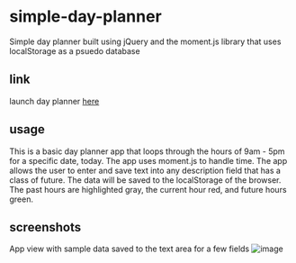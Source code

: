 # simple-day-planner
Simple day planner built using jQuery and the moment.js library that uses localStorage as a psuedo database

## link
launch day planner [here](https://lbmoody.github.io/simple-day-planner/)

## usage
This is a basic day planner app that loops through the hours of 9am - 5pm for a specific date, today. The app uses moment.js to handle time. The app allows the user to enter and save text into any description field that has a class of future. The data will be saved to the localStorage of the browser. The past hours are highlighted gray, the current hour red, and future hours green.

## screenshots
App view with sample data saved to the text area for a few fields
![image](https://user-images.githubusercontent.com/24512590/71369051-ce85f980-2566-11ea-8757-584c25a40a61.png)